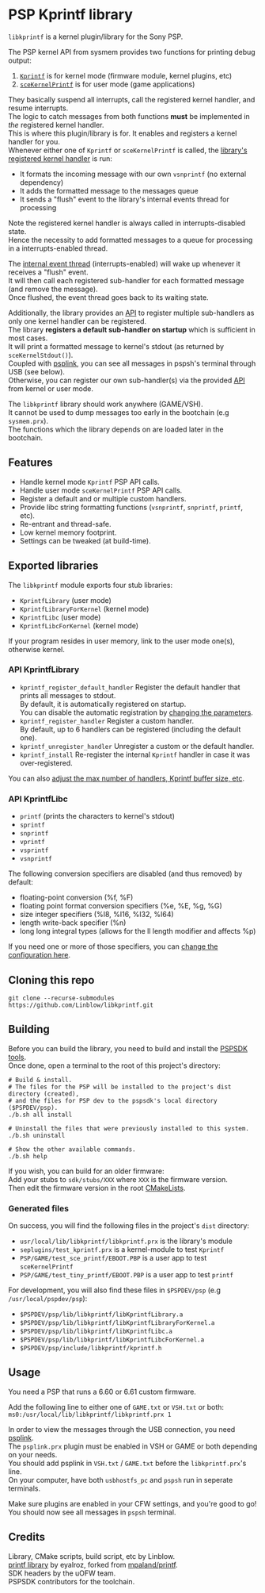 # PSP Kprintf library

`libkprintf` is a kernel plugin/library for the Sony PSP.

The PSP kernel API from sysmem provides two functions for printing debug output:
1. [`Kprintf`](https://github.com/uofw/uofw/blob/85b85a19dd8fe5cc69e48d44cf9556ec8ede0628/src/kd/sysmem/kdebug.c#L672) is for kernel mode (firmware module, kernel plugins, etc)
2. [`sceKernelPrintf`](https://github.com/uofw/uofw/blob/85b85a19dd8fe5cc69e48d44cf9556ec8ede0628/src/kd/sysmem/kdebug.c#L652) is for user mode (game applications)

They basically suspend all interrupts, call the registered kernel handler, and resume interrupts.  
The logic to catch messages from both functions **must** be implemented in *the* registered kernel handler.  
This is where this plugin/library is for. It enables and registers a kernel handler for you.  
Whenever either one of `Kprintf` or `sceKernelPrintf` is called, the [library's registered kernel handler](https://github.com/Linblow/libkprintf/blob/1927e458a7a0cd7ada20aab98f45dc7cfa614a1e/src/libkprintf/handler.c#L165) is run:
- It formats the incoming message with our own `vsnprintf` (no external dependency)
- It adds the formatted message to the messages queue
- It sends a "flush" event to the library's internal events thread for processing

Note the registered kernel handler is always called in interrupts-disabled state.  
Hence the necessity to add formatted messages to a queue for processing in a interrupts-enabled thread.

The [internal event thread](src/libkprintf/event.c) (interrupts-enabled) will wake up whenever it receives a "flush" event.  
It will then call each registered sub-handler for each formatted message (and remove the message).  
Once flushed, the event thread goes back to its waiting state.

Additionally, the library provides an [API](src/libkprintf/kprintf.h) to register multiple sub-handlers as only one kernel handler can be registered.  
The library **registers a default sub-handler on startup** which is sufficient in most cases.  
It will print a formatted message to kernel's stdout (as returned by `sceKernelStdout()`).  
Coupled with [psplink](https://github.com/pspdev/psplinkusb), you can see all messages in pspsh's terminal through USB (see below).  
Otherwise, you can register our own sub-handler(s) via the provided [API](src/libkprintf/kprintf.h) from kernel or user mode.

The `libkprintf` library should work anywhere (GAME/VSH).  
It cannot be used to dump messages too early in the bootchain (e.g `sysmem.prx`).  
The functions which the library depends on are loaded later in the bootchain. 

## Features

- Handle kernel mode `Kprintf` PSP API calls.
- Handle user mode `sceKernelPrintf` PSP API calls.
- Register a default and or multiple custom handlers.
- Provide libc string formatting functions (`vsnprintf`, `snprintf`, `printf`, etc).
- Re-entrant and thread-safe.
- Low kernel memory footprint.
- Settings can be tweaked (at build-time).

## Exported libraries

The `libkprintf` module exports four stub libraries:
- `KprintfLibrary` (user mode)
- `KprintfLibraryForKernel` (kernel mode)
- `KprintfLibc` (user mode)
- `KprintfLibcForKernel` (kernel mode)

If your program resides in user memory, link to the user mode one(s), otherwise kernel.

### API KprintfLibrary

- `kprintf_register_default_handler`
   Register the default handler that prints all messages to stdout.  
   By default, it is automatically registered on startup.  
   You can disable the automatic registration by [changing the parameters](src/config.cmake).
- `kprintf_register_handler`
   Register a custom handler.  
   By default, up to 6 handlers can be registered (including the default one).
- `kprintf_unregister_handler`
   Unregister a custom or the default handler.  
- `kprintf_install`
   Re-register the internal `Kprintf` handler in case it was over-registered.

You can also [adjust the max number of handlers, Kprintf buffer size, etc](src/config.cmake).

### API KprintfLibc

- `printf` (prints the characters to kernel's stdout)
- `sprintf`
- `snprintf`
- `vprintf`
- `vsprintf`
- `vsnprintf`

The following conversion specifiers are disabled (and thus removed) by default:
- floating-point conversion (%f, %F)
- floating point format conversion specifiers (%e, %E, %g, %G)
- size integer specifiers (%I8, %I16, %I32, %I64)
- length write-back specifier (%n)
- long long integral types (allows for the ll length modifier and affects %p)  

If you need one or more of those specifiers, you can [change the configuration here](libs/config.cmake).

## Cloning this repo

```shell
git clone --recurse-submodules https://github.com/Linblow/libkprintf.git
```

## Building

Before you can build the library, you need to build and install the [PSPSDK tools](https://github.com/Linblow/pspsdk_tools).  
Once done, open a terminal to the root of this project's directory:

```shell
# Build & install.
# The files for the PSP will be installed to the project's dist directory (created),
# and the files for PSP dev to the pspsdk's local directory ($PSPDEV/psp).
./b.sh all install

# Uninstall the files that were previously installed to this system.
./b.sh uninstall

# Show the other available commands.
./b.sh help
```

If you wish, you can build for an older firmware:  
Add your stubs to `sdk/stubs/XXX` where `XXX` is the firmware version.  
Then edit the firmware version in the root [CMakeLists](CMakeLists.txt).

### Generated files

On success, you will find the following files in the project's `dist` directory:
- `usr/local/lib/libkprintf/libkprintf.prx` is the library's module
- `seplugins/test_kprintf.prx` is a kernel-module to test `Kprintf`
- `PSP/GAME/test_sce_printf/EBOOT.PBP` is a user app to test `sceKernelPrintf`
- `PSP/GAME/test_tiny_printf/EBOOT.PBP` is a user app to test `printf`

For development, you will also find these files in `$PSPDEV/psp` (e.g `/usr/local/pspdev/psp`):
- `$PSPDEV/psp/lib/libkprintf/libKprintfLibrary.a`
- `$PSPDEV/psp/lib/libkprintf/libKprintfLibraryForKernel.a`
- `$PSPDEV/psp/lib/libkprintf/libKprintfLibc.a`
- `$PSPDEV/psp/lib/libkprintf/libKprintfLibcForKernel.a`
- `$PSPDEV/psp/include/libkprintf/kprintf.h`

## Usage

You need a PSP that runs a 6.60 or 6.61 custom firmware.

Add the following line to either one of `GAME.txt` or `VSH.txt` or both:  
`ms0:/usr/local/lib/libkprintf/libkprintf.prx 1`

In order to view the messages through the USB connection, you need [psplink](https://github.com/pspdev/psplinkusb).  
The `psplink.prx` plugin must be enabled in VSH or GAME or both depending on your needs.  
You should add psplink in `VSH.txt` / `GAME.txt` before the `libkprintf.prx`'s line.  
On your computer, have both `usbhostfs_pc` and `pspsh` run in seperate terminals.

Make sure plugins are enabled in your CFW settings, and you're good to go!  
You should now see all messages in `pspsh` terminal.

## Credits

Library, CMake scripts, build script, etc by Linblow.  
[printf library](https://github.com/eyalroz/printf) by eyalroz, forked from [mpaland/printf](https://github.com/mpaland/printf).  
SDK headers by the uOFW team.  
PSPSDK contributors for the toolchain.
